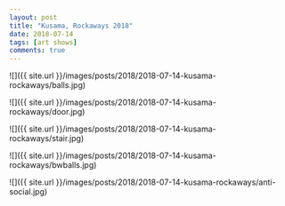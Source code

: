 ```yaml
---
layout: post
title: "Kusama, Rockaways 2018"
date: 2018-07-14
tags: [art shows]
comments: true
---
```

![]({{ site.url }}/images/posts/2018/2018-07-14-kusama-rockaways/balls.jpg)

![]({{ site.url }}/images/posts/2018/2018-07-14-kusama-rockaways/door.jpg)

![]({{ site.url }}/images/posts/2018/2018-07-14-kusama-rockaways/stair.jpg)

![]({{ site.url }}/images/posts/2018/2018-07-14-kusama-rockaways/bwballs.jpg)

![]({{ site.url }}/images/posts/2018/2018-07-14-kusama-rockaways/anti-social.jpg)
